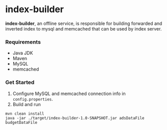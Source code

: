 # index-builder

**index-builder**, an offline service, is responsible for building forwarded and inverted index to mysql and memcached that can be used by index server.

### Requirements
- Java JDK
- Maven
- MySQL
- memcached

### Get Started
1. Configure MySQL and memcached connection info in `config.properties`.
2. Build and run
```
mvn clean install
java -jar ./target/index-builder-1.0-SNAPSHOT.jar adsDataFile budgetDataFile
```
